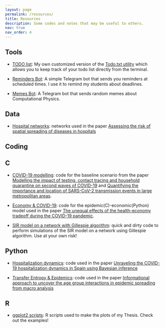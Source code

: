 ```yaml
---
layout: page
permalink: /resources/
title: Resources
description: Some codes and notes that may be useful to others.
nav: true
nav_order: 4
---
```

## Tools

* [TODO list](https://github.com/aaleta/todo): My own customized version of the [Todo.txt utility](http://todotxt.org/) which allows you to keep track of your todo list directly from the terminal.

* [Reminders Bot](https://github.com/aaleta/bot_tutorial): A simple Telegram bot that sends you reminders at scheduled times. I use it to remind my students about deadlines.

* [Memes Bot](https://github.com/aaleta/bot_computacional): A Telegram bot that sends random memes about Computational Physics.

## Data

* [Hospital networks](https://github.com/aaleta/hospital_networks): networks used in the paper [Assessing the risk of spatial spreading of diseases in hospitals](https://doi.org/10.3389/fphy.2022.882314)

## Coding
<div class="projects"><h2 class="category">C</h2></div>

* [COVID-19 modelling](https://github.com/aaleta/NHB_COVID): code for the baseline scenario from the paper [Modelling the impact of testing, contact tracing and household quarantine on second waves of COVID-19](https://www.nature.com/articles/s41562-020-0931-9) and [Quantifying the importance and location of SARS-CoV-2 transmission events in large metropolitan areas](https://doi.org/10.1073/pnas.2112182119).

* [Economy & COVID-19](https://doi.org/10.5281/zenodo.7946867): code for the epidemic(C)-economic(Python) model used in the paper [The unequal effects of the health-economy tradeoff during the COVID-19 pandemic](https://www.nature.com/articles/s41562-023-01747-x).

* [SIR model on a network with Gillespie algorithm](https://github.com/aaleta/sir_gillespie/): quick and dirty code to perform simulations of the SIR model on a network using Gillespie algorithm. Use at your own risk! 


<div class="projects"><h2 class="category">Python</h2></div>

* [Hospitalization dynamics](https://github.com/aaleta/COVID_hospitalization): code used in the paper [Unraveling the COVID-19 hospitalization dynamics in Spain using Bayesian inference](https://doi.org/10.1186/s12874-023-01842-7)

* [Transfer Entropy & Epidemics](https://github.com/aaleta/cmi_covid): code used in the paper [Informational approach to uncover the age group interactions in epidemic spreading from macro analysis](https://doi.org/10.1103/PhysRevE.110.064321)


<div class="projects"><h2 class="category">R</h2></div>

* [ggplot2 scripts](https://github.com/aaleta/thesis_plots): R scripts used to make the plots of my Thesis. Check out the examples!